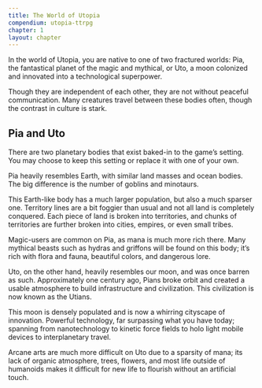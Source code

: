 ```yaml
---
title: The World of Utopia
compendium: utopia-ttrpg
chapter: 1
layout: chapter
---
```

In the world of Utopia, you are native to one of two fractured worlds: Pia, the fantastical planet of the magic and mythical, or Uto, a moon colonized and innovated into a technological superpower.

Though they are independent of each other, they are not without peaceful communication. Many creatures travel between these bodies often, though the contrast in culture is stark.

## Pia and Uto

There are two planetary bodies that exist baked-in to the game’s setting. You may choose to keep this setting or replace it with one of your own.

Pia heavily resembles Earth, with similar land masses and ocean bodies. The big difference is the number of goblins and minotaurs.

This Earth-like body has a much larger population, but also a much sparser one. Territory lines are a bit foggier than usual and not all land is completely conquered. Each piece of land is broken into territories, and chunks of territories are further broken into cities, empires, or even small tribes.

Magic-users are common on Pia, as mana is much more rich there. Many mythical beasts such as hydras and griffons will be found on this body; it’s rich with flora and fauna, beautiful colors, and dangerous lore.

Uto, on the other hand, heavily resembles our moon, and was once barren as such. Approximately one century ago, Pians broke orbit and created a usable atmosphere to build infrastructure and civilization. This civilization is now known as the Utians.

This moon is densely populated and is now a whirring cityscape of innovation. Powerful technology, far surpassing what you have today; spanning from nanotechnology to kinetic force fields to holo light mobile devices to interplanetary travel.

Arcane arts are much more difficult on Uto due to a sparsity of mana; its lack of organic atmosphere, trees, flowers, and most life outside of humanoids makes it difficult for new life to flourish without an artificial touch.
